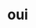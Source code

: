 <script>
  export default {
  async paths() {
    const transformEvenementsObject = (partenaireData) => {
  let eventsByMonth = {};

  partenaireData.forEach((data) => {
    const { titre, description, localisation, debut, fin } = data.attributes;
    let mois = monthNames[new Date(debut).getMonth()];

    let event = {
      titre,
      description,
      localisation,
      debut: new Date(debut).toISOString().replace(/-|:|\.\d\d\d/g,""),
      debutOriginal: debut,
      fin: new Date(fin).toISOString().replace(/-|:|\.\d\d\d/g,""),
      isPast: new Date(debut) < new Date(),
    };

    if (!eventsByMonth[mois]) {
      eventsByMonth[mois] = [];
    }

    eventsByMonth[mois].push(event);
  });

  return eventsByMonth;
};

const getEvenements = async () => {
  const url = `https://backoffice.roulerpouraider.fr/api/vite-presses`;

  // if (process.env.GENERATE) {
    const { data, pending, error } = await useAsyncData("vitepress", () => {
      return $fetch(url, {
        method: "get",
        headers: {
          "Content-Type": "application/json",
          Authorization: `Bearer 98142cfcfe16d9cd95293f68ec19a2c5884f20ae9a2d5767971c38178a2f05dae10390e26ab456c97d2ab79914cb433dd04d50cc2f4cde9e1aa4fa86cde25fab10a45215e0bb1708207555280181184bf0df39b16427651e6c5d0117314ec67ca1410f2194d6006617f8593ce2a3f0afba078929c7017b3f44c1d372f914afd5`,
        },
      });
    });

    if (!error.value && !pending.value && data.value) {
      evenements.value = transformEvenementsObject(data.value.data);
    } else {
      console.error("oui" + error.value);
    }
  // }
};

    // use respective CMS client library if needed
    const data = await (await fetch('https://backoffice.roulerpouraider.fr/api/vite-presses', {
      headers: {
          "Content-Type": "application/json",
          Authorization: `Bearer 98142cfcfe16d9cd95293f68ec19a2c5884f20ae9a2d5767971c38178a2f05dae10390e26ab456c97d2ab79914cb433dd04d50cc2f4cde9e1aa4fa86cde25fab10a45215e0bb1708207555280181184bf0df39b16427651e6c5d0117314ec67ca1410f2194d6006617f8593ce2a3f0afba078929c7017b3f44c1d372f914afd5`,
        },
    })).json()

    console.log(data);

    // return data.map(entry => {
    //   console.log(entry);
    //   return {
    //     params: { id: entry.id, /* title, authors, date etc. */ },
    //     // title: entry.attributes.Title
    //     title: "entry.attributes.Title"
    //   }
    // })

    // getEvenements();

    return {
      title: "jean"
    }
  }
}
</script>

<template>
<!-- {{ path.title }} -->
</template>

<!-- # {{ $params.title }}


- by {{ $params.author }} on {{ $params.date }} -->

<!-- @content -->

# oui